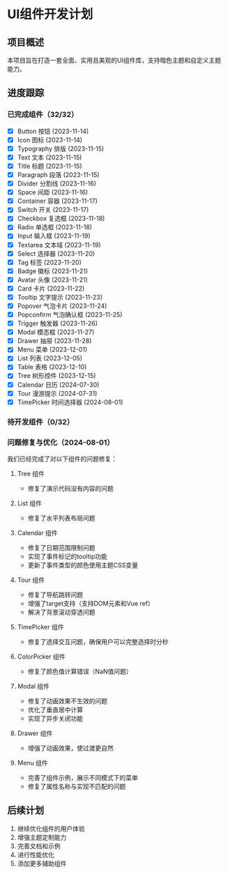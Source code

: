 # UI组件开发计划

## 项目概述

本项目旨在打造一套全面、实用且美观的UI组件库，支持暗色主题和自定义主题能力。

## 进度跟踪

### 已完成组件（32/32）

- [x] Button 按钮 (2023-11-14)
- [x] Icon 图标 (2023-11-14)
- [x] Typography 排版 (2023-11-15)
- [x] Text 文本 (2023-11-15)
- [x] Title 标题 (2023-11-15)
- [x] Paragraph 段落 (2023-11-15)
- [x] Divider 分割线 (2023-11-16)
- [x] Space 间距 (2023-11-16)
- [x] Container 容器 (2023-11-17)
- [x] Switch 开关 (2023-11-17)
- [x] Checkbox 复选框 (2023-11-18)
- [x] Radio 单选框 (2023-11-18)
- [x] Input 输入框 (2023-11-19)
- [x] Textarea 文本域 (2023-11-19)
- [x] Select 选择器 (2023-11-20)
- [x] Tag 标签 (2023-11-20)
- [x] Badge 徽标 (2023-11-21)
- [x] Avatar 头像 (2023-11-21)
- [x] Card 卡片 (2023-11-22)
- [x] Tooltip 文字提示 (2023-11-23)
- [x] Popover 气泡卡片 (2023-11-24)
- [x] Popconfirm 气泡确认框 (2023-11-25)
- [x] Trigger 触发器 (2023-11-26)
- [x] Modal 模态框 (2023-11-27)
- [x] Drawer 抽屉 (2023-11-28)
- [x] Menu 菜单 (2023-12-01)
- [x] List 列表 (2023-12-05)
- [x] Table 表格 (2023-12-10)
- [x] Tree 树形控件 (2023-12-15)
- [x] Calendar 日历 (2024-07-30)
- [x] Tour 漫游提示 (2024-07-31)
- [x] TimePicker 时间选择器 (2024-08-01)

### 待开发组件（0/32）

### 问题修复与优化（2024-08-01）

我们已经完成了对以下组件的问题修复：

1. Tree 组件

   - 修复了演示代码没有内容的问题

2. List 组件

   - 修复了水平列表布局问题

3. Calendar 组件

   - 修复了日期范围限制问题
   - 实现了事件标记的tooltip功能
   - 更新了事件类型的颜色使用主题CSS变量

4. Tour 组件

   - 修复了导航跳转问题
   - 增强了target支持（支持DOM元素和Vue ref）
   - 解决了背景滚动穿透问题

5. TimePicker 组件

   - 修复了选择交互问题，确保用户可以完整选择时分秒

6. ColorPicker 组件

   - 修复了颜色值计算错误（NaN值问题）

7. Modal 组件

   - 修复了动画效果不生效的问题
   - 优化了垂直居中计算
   - 实现了异步关闭功能

8. Drawer 组件

   - 增强了动画效果，使过渡更自然

9. Menu 组件
   - 完善了组件示例，展示不同模式下的菜单
   - 修复了属性名称与实现不匹配的问题

## 后续计划

1. 继续优化组件的用户体验
2. 增强主题定制能力
3. 完善文档和示例
4. 进行性能优化
5. 添加更多辅助组件
